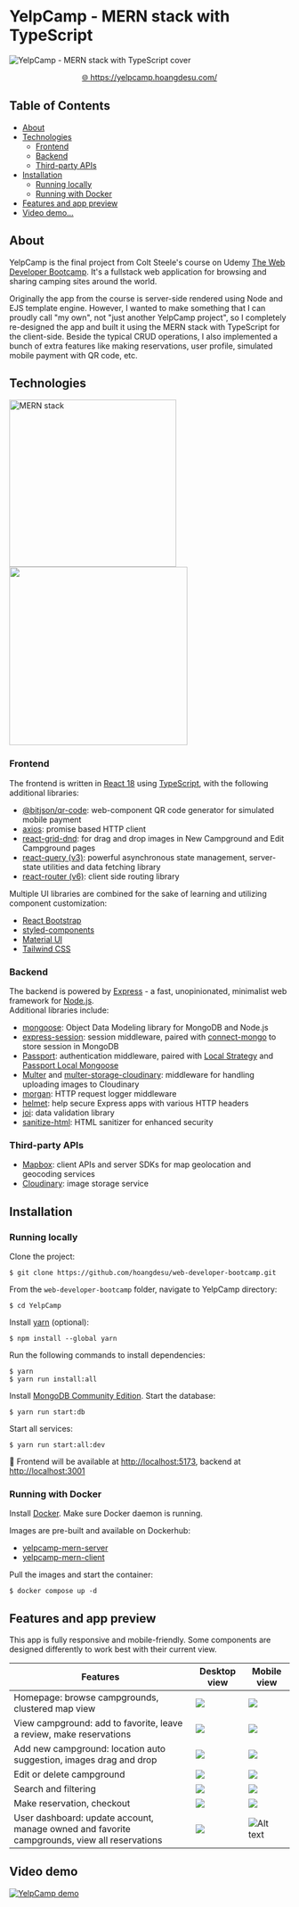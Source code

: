 <!-- omit in toc -->
# YelpCamp - MERN stack with TypeScript

![YelpCamp - MERN stack with TypeScript cover](./imgs/cover.jpg)

<p style="text-align: center;">
  <a href="https://yelpcamp.hoangdesu.com/">🌐 https://yelpcamp.hoangdesu.com/</a> 
</p>

<!-- omit in toc -->
## Table of Contents

- [About](#about)
- [Technologies](#technologies)
  - [Frontend](#frontend)
  - [Backend](#backend)
  - [Third-party APIs](#third-party-apis)
- [Installation](#installation)
  - [Running locally](#running-locally)
  - [Running with Docker](#running-with-docker)
- [Features and app preview](#features-and-app-preview)
- [Video demo...](#video-demo)

## About

YelpCamp is the final project from Colt Steele's course on Udemy
[The Web Developer Bootcamp](https://www.udemy.com/course/the-web-developer-bootcamp/). It's a
fullstack web application for browsing and sharing camping sites around the world.

Originally the app from the course is server-side rendered using Node and EJS template engine.
However, I wanted to make something that I can proudly call "my own", not "just another YelpCamp
project", so I completely re-designed the app and built it using the MERN stack with TypeScript for
the client-side. Beside the typical CRUD operations, I also implemented a bunch of extra features
like making reservations, user profile, simulated mobile payment with QR code, etc.

## Technologies

<img src="./app/client/src/assets/MERN.png" alt="MERN stack" width="300px">
<img src="imgs/ts-logo.png" width="320px">

### Frontend

The frontend is written in [React 18](https://github.com/facebook/react) using [TypeScript](https://www.typescriptlang.org/), with the following
additional libraries:

-   [@bitjson/qr-code](https://github.com/bitjson/qr-code): web-component QR code generator for
    simulated mobile payment
-   [axios](https://github.com/axios/axios): promise based HTTP client
-   [react-grid-dnd](https://github.com/bmcmahen/react-grid-dnd): for drag and drop images in New
    Campground and Edit Campground pages
-   [react-query (v3)](https://tanstack.com/query/v3/): powerful asynchronous state management,
    server-state utilities and data fetching library
-   [react-router (v6)](https://reactrouter.com/en/main): client side routing library

Multiple UI libraries are combined for the sake of learning and utilizing component customization:

-   [React Bootstrap](https://react-bootstrap.netlify.app/)
-   [styled-components](https://styled-components.com/)
-   [Material UI](https://mui.com/)
-   [Tailwind CSS](https://tailwindcss.com/)

### Backend

The backend is powered by [Express](https://expressjs.com/) - a fast, unopinionated, minimalist web
framework for [Node.js](https://nodejs.org/en).  
Additional libraries include:

-   [mongoose](https://mongoosejs.com/): Object Data Modeling library for MongoDB and Node.js
-   [express-session](https://github.com/expressjs/session): session middleware, paired with
    [connect-mongo](https://github.com/jdesboeufs/connect-mongo) to store session in MongoDB
-   [Passport](https://github.com/jaredhanson/passport): authentication middleware, paired with
    [Local Strategy](https://github.com/jaredhanson/passport-local) and
    [Passport Local Mongoose](https://github.com/saintedlama/passport-local-mongoose)
-   [Multer](https://github.com/expressjs/multer) and
    [multer-storage-cloudinary](https://github.com/affanshahid/multer-storage-cloudinary):
    middleware for handling uploading images to Cloudinary
-   [morgan](https://github.com/expressjs/morgan): HTTP request logger middleware
-   [helmet](https://github.com/helmetjs/helmet): help secure Express apps with various HTTP headers
-   [joi](https://github.com/hapijs/joi): data validation library
-   [sanitize-html](https://github.com/apostrophecms/sanitize-html): HTML sanitizer for enhanced
    security

### Third-party APIs

-   [Mapbox](https://www.mapbox.com/): client APIs and server SDKs for map geolocation and geocoding
    services
-   [Cloudinary](https://cloudinary.com/): image storage service

## Installation

### Running locally

Clone the project:

```
$ git clone https://github.com/hoangdesu/web-developer-bootcamp.git
```

From the `web-developer-bootcamp` folder, navigate to YelpCamp directory:

```
$ cd YelpCamp
```

Install [yarn](https://classic.yarnpkg.com/en/) (optional):

```
$ npm install --global yarn
```

Run the following commands to install dependencies:

```
$ yarn
$ yarn run install:all
```

Install
[MongoDB Community Edition](https://www.mongodb.com/docs/manual/administration/install-community/).
Start the database:

```
$ yarn run start:db
```

Start all services:

```
$ yarn run start:all:dev
```

🚀 Frontend will be available at [http://localhost:5173](http://localhost:5173), backend at
[http://localhost:3001](http://localhost:3001)

### Running with Docker

Install [Docker](https://www.docker.com/). Make sure Docker daemon is running.

Images are pre-built and available on Dockerhub:

-   [yelpcamp-mern-server](https://hub.docker.com/r/hoangdesu/yelpcamp-mern-server)
-   [yelpcamp-mern-client](https://hub.docker.com/r/hoangdesu/yelpcamp-mern-client)

Pull the images and start the container:

```
$ docker compose up -d
```

## Features and app preview

This app is fully responsive and mobile-friendly. Some components are designed differently to work best with their current view. 

| Features | Desktop view | Mobile view |
| ----------- | ----------- | ----------- |
| Homepage: browse campgrounds, clustered map view | ![](imgs/home.jpg) | ![](imgs/home-mobile.jpg) |
| View campground: add to favorite, leave a review, make reservations | ![](imgs/campground1.jpg) | ![](imgs/campground-mobile.jpg) |
| Add new campground: location auto suggestion, images drag and drop | ![](imgs/new-campground.jpg) | ![](imgs/new-campground-mobile.jpg) |
| Edit or delete campground | ![](imgs/edit.jpg) | ![](imgs/edit-mobile.jpg) |
| Search and filtering | ![](imgs/search-filter.jpg) | ![](imgs/search-filter-mobile.jpg) |
| Make reservation, checkout | ![](imgs/checkout.jpg) | ![](imgs/checkout-mobile.jpg) |
| User dashboard: update account, manage owned and favorite campgrounds, view all reservations | ![](imgs/user.jpg) | ![Alt text](imgs/user-mobile.jpg) |


## Video demo

[![YelpCamp demo](http://img.youtube.com/vi/05fs2Pxwnj4/0.jpg)](https://youtu.be/05fs2Pxwnj4 "YelpCamp demo")
